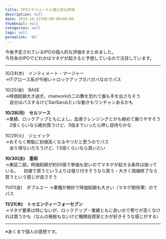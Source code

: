 ```yaml
---
title: IPOスケジュールと個人的な評価
description: null
date: 2019-10-22T00:00:00+09:00
thumbnail: null
categories: null
tags: null
permalink: '01'
---
```

今後予定されているIPOの個人的な評価をまとめました。  
今月末のIPOでどれかはマネゲが起きると予想しているので注目しています。
****

10/24(木)　インティメート・マージャー  
→ITグロース系が今弱い＋ロックアップガバガバなのでパス

10/25(金)　BASE  
→時価総額大き過ぎ。chatworkの二の舞を恐れて誰も手を出さなそう  
　自分はパスするけどSanSanみたいな動きもワンチャンあるかも　

**10/28(月)　セルソース**  
→業績、ロックアップともによし。血液クレンジングとかも絡めて煽りやすそう  
　2倍くらいなら絶対買うけど、3倍までいったら押し目待ちかな

10/29(火)　ジェイック  
→おそらく無駄に初値高くなるやつだと思うのでパス  
　あり得ないだろうけど、1.5倍くらいなら買いたい

**10/30(水)　恵和**  
→東証二部。時価総額が約50億で単価も安いのでマネゲが起きる条件は揃っている。 
 　初値で買うというよりは張り付きそうなら買う・大きく陰線終了なら買うという感じが良さそう

11/01(金)　ダブルエー
→業種が微妙で時価総額も大きい（マネゲ期待薄）のでパス

**11/21(木)　トゥエンティーフォーセブン**  
→マネゲ要素は特にないが、ロックアップ・業績ともに良いので寄りが高くなければ買うかも（なんの根拠もないけど機関投資家とかが好きそうな感じがする）
****

※あくまで個人の感想です。





